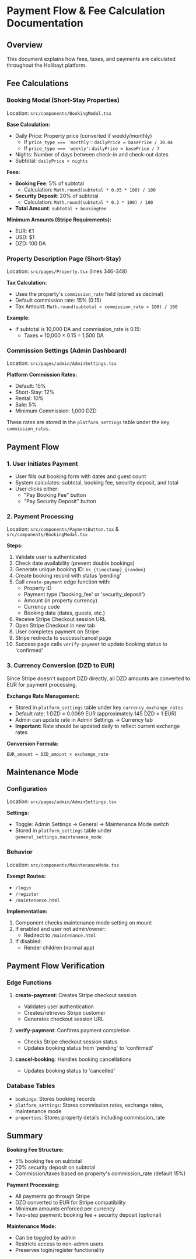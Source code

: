 # Payment Flow & Fee Calculation Documentation

## Overview
This document explains how fees, taxes, and payments are calculated throughout the Holibayt platform.

## Fee Calculations

### Booking Modal (Short-Stay Properties)
Location: `src/components/BookingModal.tsx`

**Base Calculation:**
- Daily Price: Property price (converted if weekly/monthly)
  - If `price_type === 'monthly'`: `dailyPrice = basePrice / 30.44`
  - If `price_type === 'weekly'`: `dailyPrice = basePrice / 7`
- Nights: Number of days between check-in and check-out dates
- Subtotal: `dailyPrice × nights`

**Fees:**
- **Booking Fee**: 5% of subtotal
  - Calculation: `Math.round(subtotal * 0.05 * 100) / 100`
- **Security Deposit**: 20% of subtotal
  - Calculation: `Math.round(subtotal * 0.2 * 100) / 100`
- **Total Amount**: `subtotal + bookingFee`

**Minimum Amounts (Stripe Requirements):**
- EUR: €1
- USD: $1
- DZD: 100 DA

### Property Description Page (Short-Stay)
Location: `src/pages/Property.tsx` (lines 346-348)

**Tax Calculation:**
- Uses the property's `commission_rate` field (stored as decimal)
- Default commission rate: 15% (0.15)
- Tax Amount: `Math.round(subtotal × commission_rate × 100) / 100`

**Example:**
- If subtotal is 10,000 DA and commission_rate is 0.15:
  - Taxes = 10,000 × 0.15 = 1,500 DA

### Commission Settings (Admin Dashboard)
Location: `src/pages/admin/AdminSettings.tsx`

**Platform Commission Rates:**
- Default: 15%
- Short-Stay: 12%
- Rental: 10%
- Sale: 5%
- Minimum Commission: 1,000 DZD

These rates are stored in the `platform_settings` table under the key `commission_rates`.

## Payment Flow

### 1. User Initiates Payment
- User fills out booking form with dates and guest count
- System calculates: subtotal, booking fee, security deposit, and total
- User clicks either:
  - "Pay Booking Fee" button
  - "Pay Security Deposit" button

### 2. Payment Processing
Location: `src/components/PaymentButton.tsx` & `src/components/BookingModal.tsx`

**Steps:**
1. Validate user is authenticated
2. Check date availability (prevent double bookings)
3. Generate unique booking ID: `bk_{timestamp}_{random}`
4. Create booking record with status 'pending'
5. Call `create-payment` edge function with:
   - Property ID
   - Payment type ('booking_fee' or 'security_deposit')
   - Amount (in property currency)
   - Currency code
   - Booking data (dates, guests, etc.)
6. Receive Stripe Checkout session URL
7. Open Stripe Checkout in new tab
8. User completes payment on Stripe
9. Stripe redirects to success/cancel page
10. Success page calls `verify-payment` to update booking status to 'confirmed'

### 3. Currency Conversion (DZD to EUR)
Since Stripe doesn't support DZD directly, all DZD amounts are converted to EUR for payment processing.

**Exchange Rate Management:**
- Stored in `platform_settings` table under key `currency_exchange_rates`
- Default rate: 1 DZD = 0.0069 EUR (approximately 145 DZD = 1 EUR)
- Admin can update rate in Admin Settings → Currency tab
- **Important:** Rate should be updated daily to reflect current exchange rates

**Conversion Formula:**
```
EUR_amount = DZD_amount × exchange_rate
```

## Maintenance Mode

### Configuration
Location: `src/pages/admin/AdminSettings.tsx`

**Settings:**
- Toggle: Admin Settings → General → Maintenance Mode switch
- Stored in `platform_settings` table under `general_settings.maintenance_mode`

### Behavior
Location: `src/components/MaintenanceMode.tsx`

**Exempt Routes:**
- `/login`
- `/register`
- `/maintenance.html`

**Implementation:**
1. Component checks maintenance mode setting on mount
2. If enabled and user not admin/owner:
   - Redirect to `/maintenance.html`
3. If disabled:
   - Render children (normal app)

## Payment Flow Verification

### Edge Functions
1. **create-payment**: Creates Stripe checkout session
   - Validates user authentication
   - Creates/retrieves Stripe customer
   - Generates checkout session URL
   
2. **verify-payment**: Confirms payment completion
   - Checks Stripe checkout session status
   - Updates booking status from 'pending' to 'confirmed'
   
3. **cancel-booking**: Handles booking cancellations
   - Updates booking status to 'cancelled'

### Database Tables
- `bookings`: Stores booking records
- `platform_settings`: Stores commission rates, exchange rates, maintenance mode
- `properties`: Stores property details including commission_rate

## Summary

**Booking Fee Structure:**
- 5% booking fee on subtotal
- 20% security deposit on subtotal
- Commission/taxes based on property's commission_rate (default 15%)

**Payment Processing:**
- All payments go through Stripe
- DZD converted to EUR for Stripe compatibility
- Minimum amounts enforced per currency
- Two-step payment: booking fee + security deposit (optional)

**Maintenance Mode:**
- Can be toggled by admin
- Restricts access to non-admin users
- Preserves login/register functionality
